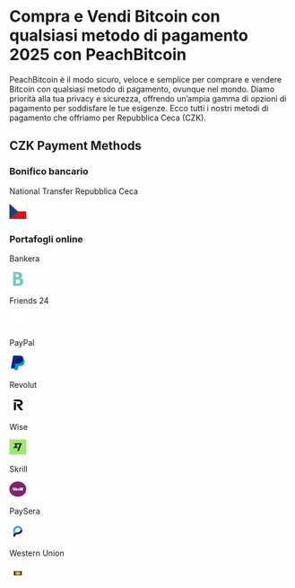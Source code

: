 <body class="payment-methods-page">

# Compra e Vendi Bitcoin con qualsiasi metodo di pagamento 2025 con PeachBitcoin

PeachBitcoin è il modo sicuro, veloce e semplice per comprare e vendere Bitcoin con qualsiasi metodo di pagamento, ovunque nel mondo. Diamo priorità alla tua privacy e sicurezza, offrendo un’ampia gamma di opzioni di pagamento per soddisfare le tue esigenze. Ecco tutti i nostri metodi di pagamento che offriamo per Repubblica Ceca (CZK).

## CZK Payment Methods

### Bonifico bancario

<div class="payment-grid">
    <div class="payment-grid-item">
        <p>National Transfer Repubblica Ceca</p> 
        <img src="/img/faq/logoimg/czech.png" width="30px" height="27px" alt="Compra bitcoin con National Transfer Repubblica Ceca, Vendi bitcoin con National Transfer Repubblica Ceca">
    </div>
</div>

### Portafogli online

<div class="payment-grid">
    <div class="payment-grid-item">
        <p>Bankera</p> 
        <img src="/img/faq/logoimg/bankera.png" width="30px" height="27px" alt="Compra bitcoin con Bankera, Vendi bitcoin con Bankera">
    </div>
    <div class="payment-grid-item">
        <p>Friends 24</p> 
        <img src="/img/faq/logoimg/blank.png" width="30px" height="27px" alt="Compra bitcoin con Friends 24, Vendi bitcoin con Friends 24">
    </div>
    <div class="payment-grid-item">
        <p>PayPal</p> 
        <img src="/img/faq/logoimg/paypal.png" width="30px" height="27px" alt="Compra bitcoin con PayPal, Vendi bitcoin con PayPal">
    </div>
    <div class="payment-grid-item">
        <p>Revolut</p> 
        <img src="/img/faq/logoimg/revolut.png" width="30px" height="27px" alt="Compra bitcoin con Revolut, Vendi bitcoin con Revolut">
    </div>
    <div class="payment-grid-item">
        <p>Wise</p> 
        <img src="/img/faq/logoimg/wise.png" width="30px" height="27px" alt="Compra bitcoin con Wise, Vendi bitcoin con Wise">
    </div>
    <div class="payment-grid-item">
        <p>Skrill</p> 
        <img src="/img/faq/logoimg/skrill.png" width="30px" height="27px" alt="Compra bitcoin con Skrill, Vendi bitcoin con Skrill">
    </div>
    <div class="payment-grid-item">
        <p>PaySera</p> 
        <img src="/img/faq/logoimg/paysera.png" width="30px" height="27px" alt="Compra bitcoin con PaySera, Vendi bitcoin con PaySera">
    </div>
    <div class="payment-grid-item">
        <p>Western Union</p> 
        <img src="/img/faq/logoimg/westernunion.png" width="30px" height="27px" alt="Compra bitcoin con Western Union, Vendi bitcoin con Western Union">
    </div>
</div>

</body>
